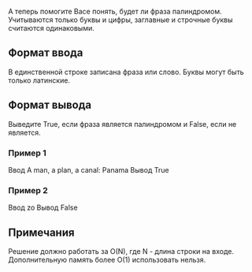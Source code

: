 А теперь помогите Васе понять, будет ли фраза палиндромом‎. Учитываются только буквы и цифры, заглавные и строчные буквы считаются одинаковыми.

## Формат ввода

В единственной строке записана фраза или слово. Буквы могут быть только латинские.

## Формат вывода

Выведите True, если фраза является палиндромом и False, если не является.

### Пример 1

Ввод
A man, a plan, a canal: Panama
Вывод
True

### Пример 2

Ввод
zo
Вывод
False

## Примечания

Решение должно работать за O(N), где N - длина строки на входе. Дополнительную память более O(1) использовать нельзя.
